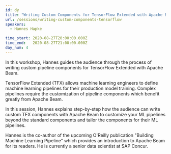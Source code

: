 ```yaml
---
id: dy
title: "Writing Custom Components for TensorFlow Extended with Apache Beam"
url: /sessions/writing-custom-components-tensorflow
speakers:
  - Hannes Hapke

time_start: 2020-08-27T20:00:00.000Z
time_end:   2020-08-27T21:00:00.000Z
day_num: 4
---
```


In this workshop, Hannes guides the audience through the process of writing custom pipeline components for TensorFlow Extended with Apache Beam.

TensorFlow Extended (TFX) allows machine learning engineers to define machine learning pipelines for their production model training. Complex pipelines require the customization of pipeline components which benefit greatly from Apache Beam.

In this session, Hannes explains step-by-step how the audience can write custom TFX components with Apache Beam to customize your ML pipelines beyond the standard components and tailor the components for their ML pipelines.

Hannes is the co-author of the upcoming O'Reilly publication "Building Machine Learning Pipeline" which provides an introduction to Apache Beam for its readers. He is currently a senior data scientist at SAP Concur.